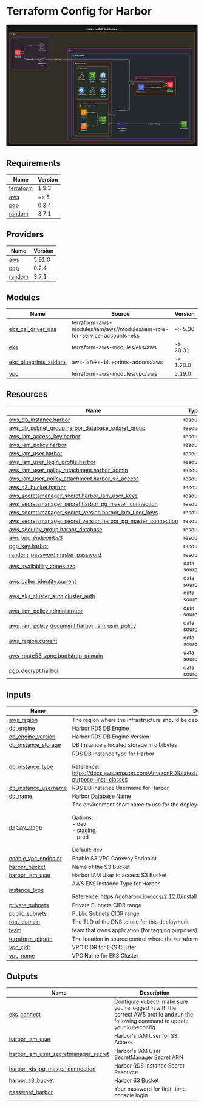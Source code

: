 # Terraform Config for Harbor

![Harbor on AWS EKS](./harbor.png)

## Requirements

| Name | Version |
|------|---------|
| <a name="requirement_terraform"></a> [terraform](#requirement\_terraform) | 1.9.3 |
| <a name="requirement_aws"></a> [aws](#requirement\_aws) | ~> 5 |
| <a name="requirement_pgp"></a> [pgp](#requirement\_pgp) | 0.2.4 |
| <a name="requirement_random"></a> [random](#requirement\_random) | 3.7.1 |

## Providers

| Name | Version |
|------|---------|
| <a name="provider_aws"></a> [aws](#provider\_aws) | 5.91.0 |
| <a name="provider_pgp"></a> [pgp](#provider\_pgp) | 0.2.4 |
| <a name="provider_random"></a> [random](#provider\_random) | 3.7.1 |

## Modules

| Name | Source | Version |
|------|--------|---------|
| <a name="module_ebs_csi_driver_irsa"></a> [ebs\_csi\_driver\_irsa](#module\_ebs\_csi\_driver\_irsa) | terraform-aws-modules/iam/aws//modules/iam-role-for-service-accounts-eks | ~> 5.30 |
| <a name="module_eks"></a> [eks](#module\_eks) | terraform-aws-modules/eks/aws | ~> 20.31 |
| <a name="module_eks_blueprints_addons"></a> [eks\_blueprints\_addons](#module\_eks\_blueprints\_addons) | aws-ia/eks-blueprints-addons/aws | ~> 1.20.0 |
| <a name="module_vpc"></a> [vpc](#module\_vpc) | terraform-aws-modules/vpc/aws | 5.19.0 |

## Resources

| Name | Type |
|------|------|
| [aws_db_instance.harbor](https://registry.terraform.io/providers/hashicorp/aws/latest/docs/resources/db_instance) | resource |
| [aws_db_subnet_group.harbor_database_subnet_group](https://registry.terraform.io/providers/hashicorp/aws/latest/docs/resources/db_subnet_group) | resource |
| [aws_iam_access_key.harbor](https://registry.terraform.io/providers/hashicorp/aws/latest/docs/resources/iam_access_key) | resource |
| [aws_iam_policy.harbor](https://registry.terraform.io/providers/hashicorp/aws/latest/docs/resources/iam_policy) | resource |
| [aws_iam_user.harbor](https://registry.terraform.io/providers/hashicorp/aws/latest/docs/resources/iam_user) | resource |
| [aws_iam_user_login_profile.harbor](https://registry.terraform.io/providers/hashicorp/aws/latest/docs/resources/iam_user_login_profile) | resource |
| [aws_iam_user_policy_attachment.harbor_admin](https://registry.terraform.io/providers/hashicorp/aws/latest/docs/resources/iam_user_policy_attachment) | resource |
| [aws_iam_user_policy_attachment.harbor_s3_access](https://registry.terraform.io/providers/hashicorp/aws/latest/docs/resources/iam_user_policy_attachment) | resource |
| [aws_s3_bucket.harbor](https://registry.terraform.io/providers/hashicorp/aws/latest/docs/resources/s3_bucket) | resource |
| [aws_secretsmanager_secret.harbor_iam_user_keys](https://registry.terraform.io/providers/hashicorp/aws/latest/docs/resources/secretsmanager_secret) | resource |
| [aws_secretsmanager_secret.harbor_pg_master_connection](https://registry.terraform.io/providers/hashicorp/aws/latest/docs/resources/secretsmanager_secret) | resource |
| [aws_secretsmanager_secret_version.harbor_iam_user_keys](https://registry.terraform.io/providers/hashicorp/aws/latest/docs/resources/secretsmanager_secret_version) | resource |
| [aws_secretsmanager_secret_version.harbor_pg_master_connection](https://registry.terraform.io/providers/hashicorp/aws/latest/docs/resources/secretsmanager_secret_version) | resource |
| [aws_security_group.harbor_database](https://registry.terraform.io/providers/hashicorp/aws/latest/docs/resources/security_group) | resource |
| [aws_vpc_endpoint.s3](https://registry.terraform.io/providers/hashicorp/aws/latest/docs/resources/vpc_endpoint) | resource |
| [pgp_key.harbor](https://registry.terraform.io/providers/ekristen/pgp/0.2.4/docs/resources/key) | resource |
| [random_password.master_password](https://registry.terraform.io/providers/hashicorp/random/3.7.1/docs/resources/password) | resource |
| [aws_availability_zones.azs](https://registry.terraform.io/providers/hashicorp/aws/latest/docs/data-sources/availability_zones) | data source |
| [aws_caller_identity.current](https://registry.terraform.io/providers/hashicorp/aws/latest/docs/data-sources/caller_identity) | data source |
| [aws_eks_cluster_auth.cluster_auth](https://registry.terraform.io/providers/hashicorp/aws/latest/docs/data-sources/eks_cluster_auth) | data source |
| [aws_iam_policy.administrator](https://registry.terraform.io/providers/hashicorp/aws/latest/docs/data-sources/iam_policy) | data source |
| [aws_iam_policy_document.harbor_iam_user_policy](https://registry.terraform.io/providers/hashicorp/aws/latest/docs/data-sources/iam_policy_document) | data source |
| [aws_region.current](https://registry.terraform.io/providers/hashicorp/aws/latest/docs/data-sources/region) | data source |
| [aws_route53_zone.bootstrap_domain](https://registry.terraform.io/providers/hashicorp/aws/latest/docs/data-sources/route53_zone) | data source |
| [pgp_decrypt.harbor](https://registry.terraform.io/providers/ekristen/pgp/0.2.4/docs/data-sources/decrypt) | data source |

## Inputs

| Name | Description | Type | Default | Required |
|------|-------------|------|---------|:--------:|
| <a name="input_aws_region"></a> [aws\_region](#input\_aws\_region) | The region where the infrastructure should be deployed to | `string` | `"us-east-1"` | no |
| <a name="input_db_engine"></a> [db\_engine](#input\_db\_engine) | Harbor RDS DB Engine | `string` | `"postgres"` | no |
| <a name="input_db_engine_version"></a> [db\_engine\_version](#input\_db\_engine\_version) | Harbor RDS DB Engine Version | `string` | `"15.10"` | no |
| <a name="input_db_instance_storage"></a> [db\_instance\_storage](#input\_db\_instance\_storage) | DB Instance allocated storage in gibibytes | `number` | `10` | no |
| <a name="input_db_instance_type"></a> [db\_instance\_type](#input\_db\_instance\_type) | RDS DB Instance type for Harbor<br/><br/>  Reference: https://docs.aws.amazon.com/AmazonRDS/latest/UserGuide/Concepts.DBInstanceClass.Support.html#gen-purpose-inst-classes | `string` | n/a | yes |
| <a name="input_db_instance_username"></a> [db\_instance\_username](#input\_db\_instance\_username) | RDS DB Instance Username for Harbor | `string` | `"harbor"` | no |
| <a name="input_db_name"></a> [db\_name](#input\_db\_name) | Harbor Database Name | `string` | `"registry"` | no |
| <a name="input_deploy_stage"></a> [deploy\_stage](#input\_deploy\_stage) | The environment short name to use for the deployed resources (for tagging purposes).<br/><br/>  Options:<br/>  - dev<br/>  - staging<br/>  - prod<br/><br/>  Default: dev | `string` | `"dev"` | no |
| <a name="input_enable_vpc_endpoint"></a> [enable\_vpc\_endpoint](#input\_enable\_vpc\_endpoint) | Enable S3 VPC Gateway Endpoint | `bool` | `null` | no |
| <a name="input_harbor_bucket"></a> [harbor\_bucket](#input\_harbor\_bucket) | Name of the S3 Bucket | `string` | `"harbor-test"` | no |
| <a name="input_harbor_iam_user"></a> [harbor\_iam\_user](#input\_harbor\_iam\_user) | Harbor IAM User to access S3 Bucket | `string` | `"harbor"` | no |
| <a name="input_instance_type"></a> [instance\_type](#input\_instance\_type) | AWS EKS Instance Type for Harbor<br/><br/>  Reference: https://goharbor.io/docs/2.12.0/install-config/installation-prereqs/ | `string` | n/a | yes |
| <a name="input_private_subnets"></a> [private\_subnets](#input\_private\_subnets) | Private Subnets CIDR range | `list(string)` | n/a | yes |
| <a name="input_public_subnets"></a> [public\_subnets](#input\_public\_subnets) | Public Subnets CIDR range | `list(string)` | n/a | yes |
| <a name="input_root_domain"></a> [root\_domain](#input\_root\_domain) | The TLD of the DNS to use for this deployment | `string` | `"ignitescale.com"` | no |
| <a name="input_team"></a> [team](#input\_team) | team that owns application (for tagging purposes) | `string` | `"Ak"` | no |
| <a name="input_terraform_gitpath"></a> [terraform\_gitpath](#input\_terraform\_gitpath) | The location in source control where the terraform directory exists (for tagging purposes) | `string` | `"terraform"` | no |
| <a name="input_vpc_cidr"></a> [vpc\_cidr](#input\_vpc\_cidr) | VPC CIDR for EKS Cluster | `string` | n/a | yes |
| <a name="input_vpc_name"></a> [vpc\_name](#input\_vpc\_name) | VPC Name for EKS Cluster | `string` | n/a | yes |

## Outputs

| Name | Description |
|------|-------------|
| <a name="output_eks_connect"></a> [eks\_connect](#output\_eks\_connect) | Configure kubectl: make sure you're logged in with the correct AWS profile and run the following command to update your kubeconfig |
| <a name="output_harbor_iam_user"></a> [harbor\_iam\_user](#output\_harbor\_iam\_user) | Harbor's IAM User for S3 Access |
| <a name="output_harbor_iam_user_secretmanager_secret"></a> [harbor\_iam\_user\_secretmanager\_secret](#output\_harbor\_iam\_user\_secretmanager\_secret) | Harbor's IAM User SecretManager Secret ARN |
| <a name="output_harbor_rds_pg_master_connection"></a> [harbor\_rds\_pg\_master\_connection](#output\_harbor\_rds\_pg\_master\_connection) | Harbor RDS Instance Secret Resource |
| <a name="output_harbor_s3_bucket"></a> [harbor\_s3\_bucket](#output\_harbor\_s3\_bucket) | Harbor S3 Bucket |
| <a name="output_password_harbor"></a> [password\_harbor](#output\_password\_harbor) | Your password for first-time console login |
